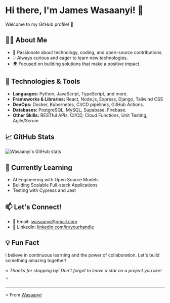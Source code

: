 # Hi there, I'm James Wasaanyi! 👋

Welcome to my GitHub profile! 🚀

## 👩‍💻 About Me
- 🌟 Passionate about technology, coding, and open-source contributions.
- 💡 Always curious and eager to learn new technologies.
- 🌍 Focused on building solutions that make a positive impact.

## 🔧 Technologies & Tools
- **Languages:** Python, JavaScript, TypeScript, and more.
- **Frameworks & Libraries:** React, Node.js, Express, Django, Tailwind CSS  
- **DevOps:** Docker, Kubernetes, CI/CD pipelines, GitHub Actions.
- **Databases:** PostgreSQL, MySQL, Supabase, Firebase.
- **Other Skills:** RESTful APIs, CI/CD, Cloud Functions, Unit Testing, Agile/Scrum  

## 📈 GitHub Stats
![Wasaanyi's GitHub stats](https://github-readme-stats.vercel.app/api?username=Wasaanyi&show_icons=true&theme=radical)

## 🌱 Currently Learning
- AI Engineering with Open Source Models  
- Building Scalable Full-stack Applications  
- Testing with Cypress and Jest  

## 📫 Let's Connect!
- 📧 Email: [jwasaanyi@gmail.com](mailto:jwasaanyi@gmail.com)
- 💼 LinkedIn: [linkedin.com/in/yourhandle](https://linkedin.com/in/jameswasaanyi)

## 💡 Fun Fact
I believe in continuous learning and the power of collaboration. Let's build something amazing together!

⭐️ *Thanks for stopping by! Don’t forget to leave a star on a project you like!* ⭐️

---
⭐️ From [Wasaanyi](https://github.com/Wasaanyi)


<!--
**Wasaanyi/wasaanyi** is a ✨ _special_ ✨ repository because its `README.md` (this file) appears on your GitHub profile.

Here are some ideas to get you started:

- 🔭 I’m currently working on ...
- 🌱 I’m currently learning ...
- 👯 I’m looking to collaborate on ...
- 🤔 I’m looking for help with ...
- 💬 Ask me about ...
- 📫 How to reach me: ...
- 😄 Pronouns: ...
- ⚡ Fun fact: ...
-->
